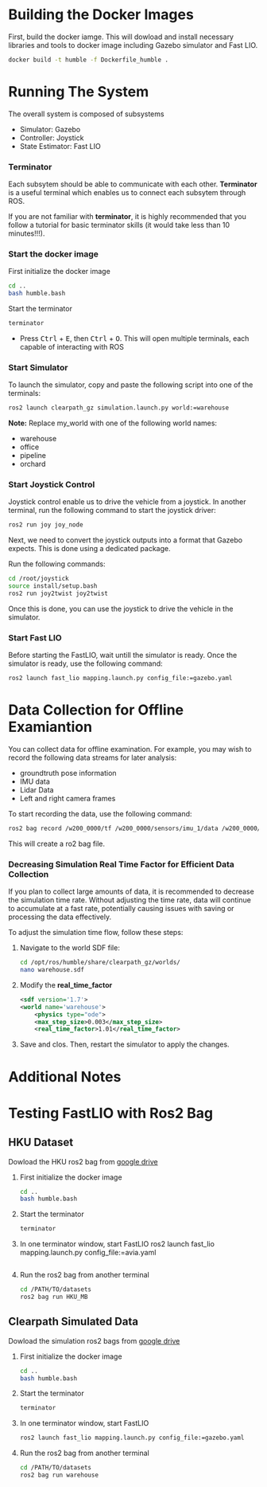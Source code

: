 
# Building the Docker Images 

First, build the docker iamge. This will dowload and install necessary libraries and tools to docker image including Gazebo simulator and Fast LIO.
```bash
docker build -t humble -f Dockerfile_humble .
```

# Running The System

The overall system is composed of subsystems
- Simulator: Gazebo
- Controller: Joystick
- State Estimator: Fast LIO

### Terminator
Each subsytem should be able to communicate with each other. **Terminator** is a useful terminal which enables us to connect each subsytem through ROS.

If you are not familiar with **terminator**, it is highly recommended that you follow a tutorial for basic terminator skills (it would take less than 10 minutes!!!).

### Start the docker image
First initialize the docker image
```bash
cd ..
bash humble.bash
```

Start the terminator
```bash
terminator
```

- Press <kbd>Ctrl</kbd> + <kbd>E</kbd>, then <kbd>Ctrl</kbd> + <kbd>O</kbd>. This will open multiple terminals, each capable of interacting with ROS

### Start Simulator
To launch the simulator, copy and paste the following script into one of the terminals:
```bash
ros2 launch clearpath_gz simulation.launch.py world:=warehouse
```
**Note:** Replace my_world with one of the following world names:
- warehouse
- office
- pipeline
- orchard

### Start Joystick Control
Joystick control enable us to drive the vehicle from a joystick. In another terminal, run the following command to start the joystick driver:
```bash
ros2 run joy joy_node
```

Next, we need to convert the joystick outputs into a format that Gazebo expects. This is done using a dedicated package.

Run the following commands:

```bash
cd /root/joystick
source install/setup.bash
ros2 run joy2twist joy2twist
```

Once this is done, you can use the joystick to drive the vehicle in the simulator.


### Start Fast LIO
Before starting the FastLIO, wait untill the simulator is ready. Once the simulator is ready, use the following command:
```bash
ros2 launch fast_lio mapping.launch.py config_file:=gazebo.yaml
```

# Data Collection for Offline Examiantion
You can collect data for offline examination. For example, you may wish to record the following data streams for later analysis:
- groundtruth pose information
- IMU data
- Lidar Data
- Left and right camera frames

To start recording the data, use the following command:
```bash
ros2 bag record /w200_0000/tf /w200_0000/sensors/imu_1/data /w200_0000/sensors/lidar3d_0/points /w200_0000/sensors/camera_0/color/image /w200_0000/sensors/camera_1/color/image -o _warehouse
```
This will create a ro2 bag file. 

### Decreasing Simulation Real Time Factor for Efficient Data Collection
If you plan to collect large amounts of data, it is recommended to decrease the simulation time rate. Without adjusting the time rate, data will continue to accumulate at a fast rate, potentially causing issues with saving or processing the data effectively.

To adjust the simulation time flow, follow these steps:
1.  Navigate to the world SDF file:
    ```bash
    cd /opt/ros/humble/share/clearpath_gz/worlds/
    nano warehouse.sdf
    ```
2. Modify the **real_time_factor**
    ```xml
    <sdf version='1.7'>
    <world name='warehouse'>
        <physics type="ode">
        <max_step_size>0.003</max_step_size>
        <real_time_factor>1.01</real_time_factor>
    ```
3. Save and clos. Then, restart the simulator to apply the changes.


# Additional Notes
# Testing FastLIO with Ros2 Bag

## HKU Dataset
Dowload the HKU ros2 bag from [google drive](https://drive.google.com/drive/folders/16IUNQagundFwNg3uJFNCSdyLr9VdAxVp?usp=sharing)

1. First initialize the docker image
    ```bash
    cd ..
    bash humble.bash
    ```

2. Start the terminator
    ```bash
    terminator
    ```

3. In one terminator window, start FastLIO
    ros2 launch fast_lio mapping.launch.py config_file:=avia.yaml
    ```

4. Run the ros2 bag from another terminal
    ```bash
    cd /PATH/TO/datasets
    ros2 bag run HKU_MB
    ```


## Clearpath Simulated Data
Dowload the simulation ros2 bags from [google drive](https://drive.google.com/drive/folders/16IUNQagundFwNg3uJFNCSdyLr9VdAxVp?usp=sharing)

1. First initialize the docker image
    ```bash
    cd ..
    bash humble.bash
    ```

2. Start the terminator
    ```bash
    terminator
    ```

3. In one terminator window, start FastLIO
    ```bash
    ros2 launch fast_lio mapping.launch.py config_file:=gazebo.yaml
    ```

4. Run the ros2 bag from another terminal
    ```bash
    cd /PATH/TO/datasets
    ros2 bag run warehouse
    ```